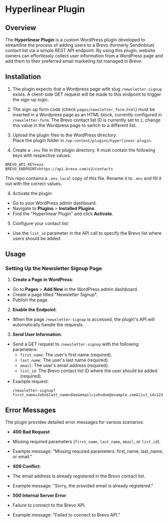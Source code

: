 # Hyperlinear Plugin

## Overview

The **Hyperlinear Plugin** is a custom WordPress plugin developed to streamline the process of adding users to a Brevo (formerly Sendinblue) contact list via a simple REST API endpoint. By using this plugin, website owners can effortlessly collect user information from a WordPress page and add them to their preferred email marketing list managed in Brevo.


## Installation

1. The plugin expects that a Wordpress page with slug `/newsletter-signup` exists. A client-side GET request will be made to this endpoint to trigger the sign-up logic.

2. The sign-up form code (check `pages/newsletter_form.html`)  must be inserted in a Wordpress page as an HTML block, currently configured in `/newsletter-form`. The Brevo contact list ID is currently set to `2`, change this value in the Wordpress page to switch to a different list.

2. Upload the plugin files to the WordPress directory:  
   Place the plugin folder in `/wp-content/plugins/hyperlinear-plugin`.

3. Create a `.env` file in the plugin directory. It must contain the following keys with respective values:
```
BREVO_API_KEY=xxx
BREVO_ENDPOINT=https://api.brevo.com/v3/contacts
```
This repo contains a `.env.local` copy of this file. Rename it to `.env` and fill it out with the correct values.

4. Activate the plugin:
- Go to your WordPress admin dashboard.
- Navigate to **Plugins** > **Installed Plugins**.
- Find the "Hyperlinear Plugin" and click **Activate**.

5. Configure your contact list:
- Use the `list_id` parameter in the API call to specify the Brevo list where users should be added.

## Usage

### Setting Up the Newsletter Signup Page

1. **Create a Page in WordPress**:
- Go to **Pages** > **Add New** in the WordPress admin dashboard.
- Create a page titled "Newsletter Signup".
- Publish the page.

2. **Enable the Endpoint**:
- When the page `/newsletter-signup` is accessed, the plugin's API will automatically handle the requests.

3. **Send User Information**:
- Send a GET request to `/newsletter-signup` with the following parameters:
  - `first_name`: The user's first name (required).
  - `last_name`: The user's last name (required).
  - `email`: The user's email address (required).
  - `list_id`: The Brevo contact list ID where the user should be added (required).
- Example request:  
  ```
  /newsletter-signup?first_name=John&last_name=Doe&email=johndoe@example.com&list_id=12345
  ```

## Error Messages

The plugin provides detailed error messages for various scenarios:

- **400 Bad Request**:
- Missing required parameters (`first_name`, `last_name`, `email`, or `list_id`).
- Example message: "Missing required parameters: first_name, last_name, or email."

- **409 Conflict**:
- The email address is already registered in the Brevo contact list.
- Example message: "Sorry, the provided email is already registered."

- **500 Internal Server Error**:
- Failure to connect to the Brevo API.
- Example message: "Failed to connect to Brevo API."
